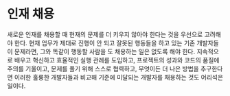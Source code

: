 # 인재 채용

새로운 인재를 채용할 때 현재의 문제를 더 키우지 않아야 한다는 것을 우선으로 고려해야 한다.
현재 업무가 제대로 진행이 안 되고 잘못된 행동들을 하고 있는 기존 개발자들이 문제라면,
그와 똑같이 행동할 사람을 도 채용하는 일은 없도록 해야 한다. 지속적으로 배우고 혁신하고 효율적인
실행 관례를 도입하고, 프로젝트의 성과와 코드의 품질에 주의를 기울이고, 문제를 풀기 위해 스스로 협력하고,
무엇이든 더 나은 방법을 추구한다면 이러한 훌륭한 개발자들과 비교해 기준에 미달되는 개발자를
채용하는 것도 어리석은 일이다.